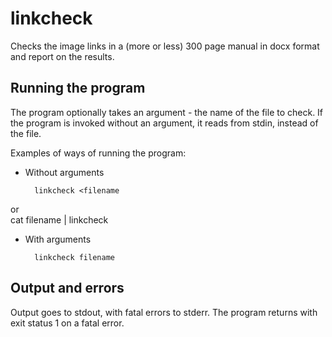 # linkcheck

Checks the image links in a (more or less) 300 page manual in docx format and report on the results.

## Running the program

The program optionally takes an argument - the name of the file to check.  If the program is invoked without an argument, it reads from stdin, instead of the file.

Examples of ways of running the program:

* Without arguments

		linkcheck <filename
or   
		cat filename | linkcheck

* With arguments

		linkcheck filename

## Output and errors

Output goes to stdout, with fatal errors to stderr.  The program returns with exit status 1 on a fatal error.